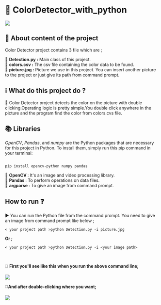 # :mag_right: ColorDetector_with_python <br>

<img src="https://www.pnglib.com/wp-content/uploads/2020/01/holi-color-backgroundture_5e13a861582e6.png" wifth=100%/>

## :trident: About content of the project  <br>

Color Detector project contains 3 file which are ; <br>

:small_orange_diamond: <b>Detection.py :</b> Main class of this project. 
  <br>
:small_orange_diamond: <b>colors.csv :</b> The csv file containing the color data to be found.
  <br>
:small_orange_diamond: <b>picture.jpg :</b> Picture we use  in this project. You can insert another picture to the project or just give its path from command prompt. 
  <br>

## :information_source:  What do this project do ? <br>
:radio_button: Color Detector project detects the color on the picture with double clicking.Operating logic is pretty simple.You double click anywhere in the picture and the program find the color from colors.cvs file.

## :books: Libraries
   <em>OpenCV</em>, <em>Pandas</em>, and<em> numpy</em> are the Python packages that are necessary for this project in Python. To install them, simply run this pip command in your terminal:

```` 

pip install opencv-python numpy pandas

````
:small_blue_diamond: <b> OpenCV </b> : It's an image and video processing library. <br>
:small_blue_diamond: <b> Pandas </b> : To perform operations on data files. <br>
:small_blue_diamond: <b> argparse</b> : To give an image from command prompt. <br>
 
  
##  How to run :question: <br>
  
  :arrow_forward: You can run the Python file from the command prompt. You need to give an image from command prompt like below ;
  ```` 
  < your project path >python Detection.py -i picture.jpg
  ```` 
  
 <b> Or ; </b>
   ```` 
  < your project path >python Detection.py -i <your image path>
   ```` 
   
   <br>
   
 :white_medium_square: <b>First you'll see like this when you run the above command line; </b>
   
   
   <img src="https://user-images.githubusercontent.com/64840495/140634791-c8e00140-4307-49a2-b43a-7c66c146b2eb.PNG"/>
   
   <br>
   
  :white_medium_square:<b>And after double-clicking where you want; </b>
   
  <img src="https://user-images.githubusercontent.com/64840495/140634875-0ce3d1d8-5c7e-43fd-a058-05ac8262c97d.PNG"/>

<!--
   
  ## :heavy_plus_sign: Details
  
  :link: If you want to more details about this project, check my<a href="https://medium.com/p/da166b2af6ee/edit"> Medium </a> account where I explain this project  -->
